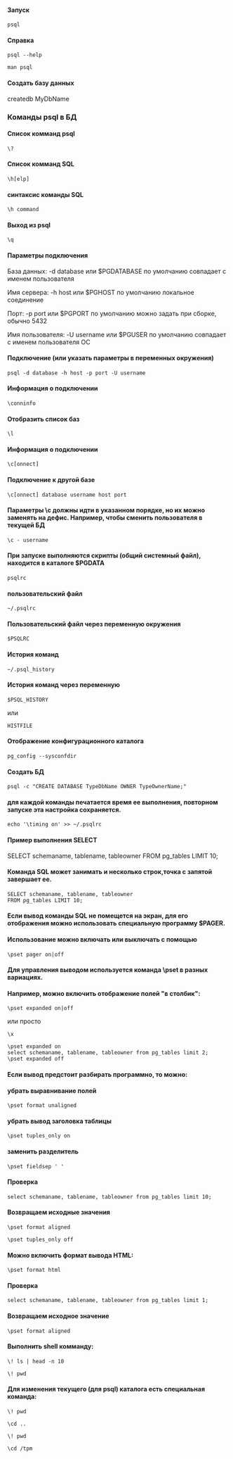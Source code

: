 #### Запуск
```
psql
```

#### Справка
```
psql --help
```
```
man psql
```


#### Создать базу данных
createdb MyDbName


### Команды psql в БД

#### Список комманд psql
```
\?
```

#### Список комманд SQL
```
\h[elp] 
```

#### синтаксис команды SQL
```
\h command
```

#### Выход из psql
```
\q
```

#### Параметры подключения

База данных: -d database или $PGDATABASE по умолчанию совпадает с именем пользователя

Имя сервера: -h host или $PGHOST по умолчанию локальное соединение

Порт: -p port или $PGPORT по умолчанию можно задать при сборке, обычно 5432

Имя пользователя: -U username или $PGUSER по умолчанию совпадает с именем пользователя ОС

#### Подключение (или указать параметры в переменных окружения)
```
psql -d database -h host -p port -U username
```

#### Информация о подключении 
```
\conninfo
```

#### Отобразить список баз
```
\l
```

#### Информация о подключении 
```
\c[onnect]
```

#### Подключение к другой базе
```
\c[onnect] database username host port
```



#### Параметры \c должны идти в указанном порядке, но их можно заменять на дефис. Например, чтобы cменить пользователя в текущей БД
```
\c - username
```

#### При запуске выполняются скрипты (общий системный файл), находится в каталоге $PGDATA
```
psqlrc
```

#### пользовательский файл
```
~/.psqlrc
```

#### Пользовательский файл через переменную окружения
```
$PSQLRC
```

#### История команд
```
~/.psql_history
```

#### История команд через переменную
```
$PSQL_HISTORY
```
или
```
HISTFILE
```

#### Отображение конфигурационного каталога
```
pg_config --sysconfdir
```

#### Создать БД
```
psql -c "CREATE DATABASE TypeDbName OWNER TypeOwnerName;"
```


#### для каждой команды печатается время ее выполнения, повторном запуске эта настройка сохраняется.
```
echo '\timing on' >> ~/.psqlrc
```

#### Пример выполнения SELECT
SELECT schemaname, tablename, tableowner FROM pg_tables LIMIT 10;


#### Команда SQL может занимать и несколько строк,точка с запятой завершает ее.
```
SELECT schemaname, tablename, tableowner 
FROM pg_tables LIMIT 10;
```


#### Если вывод команды SQL не помещется на экран, для его отображения можно использовать специальную программу $PAGER.
#### Использование можно включать или выключать с помощью 
```
\pset pager on|off
```

#### Для управления выводом используется команда \pset в разных вариациях.
#### Например, можно включить отображение полей "в столбик":
```
\pset expanded on|off
```
или просто 
```
\x
```
```
\pset expanded on  
select schemaname, tablename, tableowner from pg_tables limit 2;     
\pset expanded off  
```

#### Если вывод предстоит разбирать программно, то можно:
#### убрать выравнивание полей
```
\pset format unaligned
```
#### убрать вывод заголовка таблицы
```
\pset tuples_only on
```
#### заменить разделитель
```
\pset fieldsep ' '
```

#### Проверка
```
select schemaname, tablename, tableowner from pg_tables limit 10;
```

#### Возвращаем исходные значения
``` 
\pset format aligned
```
```
\pset tuples_only off
```


#### Можно включить формат вывода HTML:
```
\pset format html
``` 
#### Проверка
```
select schemaname, tablename, tableowner from pg_tables limit 1;
```
#### Возвращаем исходное значение
```
\pset format aligned
```

#### Выполнить shell комманду:
```
\! ls | head -n 10
```
```
\! pwd
```

#### Для изменения текущего (для psql) каталога есть специальная команда:
```
\! pwd
       
\cd ..

\! pwd
  
\cd /tpm
```
